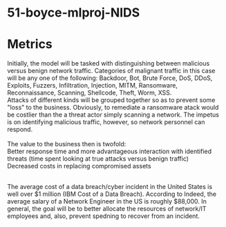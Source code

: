 # 51-boyce-mlproj-NIDS

# Metrics
Initially, the model will be tasked with distinguishing between malicious versus benign network traffic. Categories of malignant traffic in this case will be any one of the following:
Backdoor, Bot, Brute Force, DoS, DDoS, Exploits, Fuzzers, Infiltration, Injection, MITM, Ransomware, Reconnaissance, Scanning, Shellcode, Theft, Worm, XSS. <br />
Attacks of different kinds will be grouped together so as to prevent some "loss" to the business. Obviously, to remediate a ransomware atack would be costlier than the a threat actor simply scanning a network. The impetus is on identifying malicious traffic, however, so network personnel can respond. <br />
<br />
The value to the business then is twofold: <br />
Better response time and more advantageous interaction with identified threats (time spent looking at true attacks versus benign traffic) <br />
Decreased costs in replacing compromised assets <br />

<br />
The average cost of a data breach/cyber incident in the United States is well over $1 million (IBM Cost of a Data Breach). According to Indeed, the average salary of a Network Engineer in the US is roughly $88,000. In general, the goal will be to better allocate the resources of network/IT employees and, also, prevent spedning to recover from an incident.
